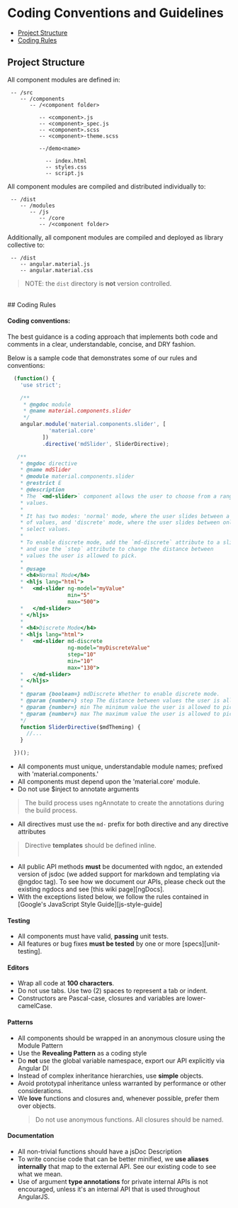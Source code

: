 # Coding Conventions and Guidelines

 - [Project Structure](#structure)
 - [Coding Rules](#rules)
 
 
## <a name="structure"></a> Project Structure

All component modules are defined in:

```text
 -- /src
    -- /components
       -- /<component folder>
          
          -- <component>.js
          -- <component>_spec.js
          -- <component>.scss
          -- <component>-theme.scss

          --/demo<name>

            -- index.html
            -- styles.css
            -- script.js
```

All component modules are compiled and distributed individually to:

```text
 -- /dist
    -- /modules
       -- /js
          -- /core
          -- /<component folder>
```

Additionally, all component modules are compiled and deployed as library collective to:

```text
 -- /dist
    -- angular.material.js
    -- angular.material.css
```

> NOTE: the `dist` directory is **not** version controlled.

<br/>
## <a name="rules"></a> Coding Rules

#### Coding conventions:

The best guidance is a coding approach that implements both code and comments in a clear, understandable, concise, and DRY fashion.

Below is a sample code that demonstrates some of our rules and conventions:

```js
  (function() {
    'use strict';

    /**
     * @ngdoc module
     * @name material.components.slider
     */
    angular.module('material.components.slider', [
             'material.core'
           ])
           .directive('mdSlider', SliderDirective);

   /**
    * @ngdoc directive
    * @name mdSlider
    * @module material.components.slider
    * @restrict E
    * @description
    * The `<md-slider>` component allows the user to choose from a range of
    * values.
    *
    * It has two modes: 'normal' mode, where the user slides between a wide range
    * of values, and 'discrete' mode, where the user slides between only a few
    * select values.
    *
    * To enable discrete mode, add the `md-discrete` attribute to a slider,
    * and use the `step` attribute to change the distance between
    * values the user is allowed to pick.
    *
    * @usage
    * <h4>Normal Mode</h4>
    * <hljs lang="html">
    *   <md-slider ng-model="myValue" 
                   min="5" 
                   max="500">
    *   </md-slider>
    * </hljs>
    *
    * <h4>Discrete Mode</h4>
    * <hljs lang="html">
    *   <md-slider md-discrete 
                   ng-model="myDiscreteValue" 
                   step="10" 
                   min="10" 
                   max="130">
    *   </md-slider>
    * </hljs>
    *
    * @param {boolean=} mdDiscrete Whether to enable discrete mode.
    * @param {number=} step The distance between values the user is allowed to pick. Default 1.
    * @param {number=} min The minimum value the user is allowed to pick. Default 0.
    * @param {number=} max The maximum value the user is allowed to pick. Default 100.
    */
    function SliderDirective($mdTheming) {
      //...
    }

  })();
```

*  All components must unique, understandable module names; prefixed with 'material.components.'
*  All components must depend upon the 'material.core' module.
*  Do not use $inject to annotate arguments
>  The build process uses ngAnnotate to create the annotations during the build process.
*  All directives must use the `md-` prefix for both directive and any directive attributes
>  Directive **templates** should be defined inline.<br/><br/>
*  All public API methods **must** be documented with ngdoc, an extended version of jsdoc (we added support for markdown and templating via @ngdoc tag). To see how we document our APIs, please check out the existing ngdocs and see [this wiki page][ngDocs].
* With the exceptions listed below, we follow the rules contained in
  [Google's JavaScript Style Guide][js-style-guide]


#### Testing

* All components must have valid, **passing** unit tests.
* All features or bug fixes **must be tested** by one or more [specs][unit-testing].

#### Editors

* Wrap all code at **100 characters**.
* Do not use tabs. Use two (2) spaces to represent a tab or indent.
* Constructors are Pascal-case, closures and variables are lower-camelCase.

#### Patterns

* All components should be wrapped in an anonymous closure using the Module Pattern
* Use the **Revealing Pattern** as a coding style
* Do **not** use the global variable namespace, export our API explicitly via Angular DI
* Instead of complex inheritance hierarchies, use **simple** objects.
* Avoid prototypal inheritance unless warranted by performance or other considerations.
* We **love** functions and closures and, whenever possible, prefer them over objects.
  > Do not use anonymous functions. All closures should be named.

#### Documentation

* All non-trivial functions should have a jsDoc Description
* To write concise code that can be better minified, we **use aliases internally** that map to the
  external API. See our existing code to see what we mean.
* Use of argument **type annotations** for private internal APIs is not encouraged, unless it's an internal API
  that is used throughout AngularJS. 



